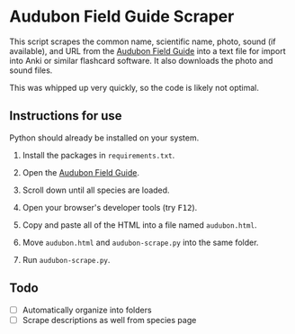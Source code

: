 # Audubon Field Guide Scraper

This script scrapes the common name, scientific name, photo, sound (if available), and URL from the [Audubon Field Guide](https://www.audubon.org/bird-guide?field_bird_family_tid=All&field_bird_region_tid=All) into a text file for import into Anki or similar flashcard software. It also downloads the photo and sound files.

This was whipped up very quickly, so the code is likely not optimal.

## Instructions for use

Python should already be installed on your system.

1. Install the packages in `requirements.txt`.

2. Open the [Audubon Field Guide](https://www.audubon.org/bird-guide?field_bird_family_tid=All&field_bird_region_tid=All).

3. Scroll down until all species are loaded.

4. Open your browser's developer tools (try <kbd>F12</kbd>).

5. Copy and paste all of the HTML into a file named `audubon.html`.

6. Move `audubon.html` and `audubon-scrape.py` into the same folder.

7. Run `audubon-scrape.py`.

## Todo

- [ ] Automatically organize into folders
- [ ] Scrape descriptions as well from species page
